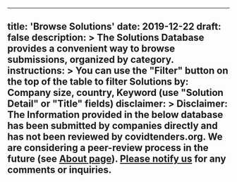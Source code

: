 
---
title: 'Browse Solutions'
date: 2019-12-22
draft: false
description: >
  The Solutions Database provides a convenient way to browse submissions, organized by category.
instructions: >
    You can use the "Filter" button on the top of the table to filter Solutions by:  Company size,
    country, Keyword (use "Solution Detail" or "Title" fields)
disclaimer: >
    Disclaimer: The Information provided in the below database has been submitted by companies directly
    and has not been reviewed by covidtenders.org. We are considering a peer-review process in the
    future (see [About page](/about)). [Please notify us](/contact/feedback) for any comments or inquiries.
---


